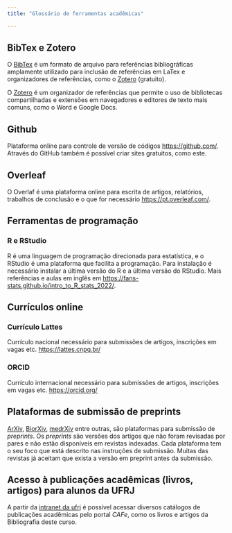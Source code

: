 ```yaml
---
title: "Glossário de ferramentas acadêmicas"

---
```



## BibTex e Zotero

O [BibTex](https://www.bibtex.org/) é um formato de arquivo para referências bibliográficas amplamente utilizado para inclusão de referências em LaTex e organizadores de referências, como o [Zotero](https://www.zotero.org) (gratuito).  

O [Zotero](https://www.zotero.org) é um organizador de referências que permite o uso de bibliotecas compartilhadas e extensões em navegadores e editores de texto mais comuns, como o Word e Google Docs.

## Github

Plataforma online para controle de versão de códigos https://github.com/. Através do GitHub também é possível criar sites gratuitos, como este.

## Overleaf

O Overlaf é uma plataforma online para escrita de artigos, relatórios, trabalhos de conclusão e o que for necessário https://pt.overleaf.com/.

## Ferramentas de programação

<!-- ### Python -->

<!-- Usar plataforma online -->

### R e RStudio

R é uma linguagem de programação direcionada para estatística, e o RStudio é uma plataforma que facilita a programação. Para instalação é necessário instalar a última versão do R e a última versão do RStudio.
Mais referências e aulas em inglês em https://fans-stats.github.io/intro_to_R_stats_2022/.

## Currículos online

### Currículo Lattes

Currículo nacional necessário para submissões de artigos, inscrições em vagas etc. https://lattes.cnpq.br/

### ORCID

Currículo internacional necessário para submissões de artigos, inscrições em vagas etc. https://orcid.org/

## Plataformas de submissão de preprints

[ArXiv](https://arxiv.org/), [BiorXiv](https://www.biorxiv.org/), [medrXiv](https://www.medrxiv.org/) entre outras, são plataformas para submissão de *preprints*. Os *preprints* são versões dos artigos que não foram revisadas por pares e não estão disponíveis em revistas indexadas. Cada plataforma tem o seu foco que está descrito nas instruções de submissão.
Muitas das revistas já aceitam que exista a versão em preprint antes da submissão.

## Acesso à publicações acadêmicas (livros, artigos) para alunos da UFRJ

A partir da [intranet da ufrj](intranet.ufrj.br) é possível acessar diversos catálogos de publicações acadêmicas pelo portal *CAFe*, como os livros e artigos da Bibliografia deste curso.
<!-- incluir tutorial de como se cadastrar no CAFe -->
